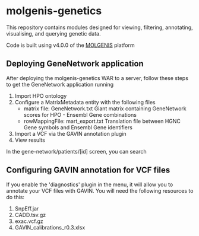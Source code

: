 # molgenis-genetics
This repository contains modules designed for viewing, filtering, annotating, visualising, and querying genetic data.

Code is built using v4.0.0 of the [MOLGENIS](https://github.com/molgenis/molgenis/) platform

## Deploying GeneNetwork application
After deploying the molgenis-genetics WAR to a server, follow these steps to get the GeneNetwork application running

1. Import HPO ontology
2. Configure a MatrixMetadata entity with the following files
    - matrix file: GeneNetwork.txt
        Giant matrix containing GeneNetwork scores for HPO - Ensembl Gene combinations
    - rowMappingFile: mart_export.txt
        Translation file between HGNC Gene symbols and Ensembl Gene identifiers
3. Import a VCF via the GAVIN annotation plugin
4. View results

In the gene-network/patients/[id] screen, you can search 

## Configuring GAVIN annotation for VCF files
If you enable the 'diagnostics' plugin in the menu, it will allow you to annotate your VCF files
with GAVIN. You will need the following resources to do this:

1. SnpEff.jar
2. CADD.tsv.gz
3. exac.vcf.gz
4. GAVIN_calibrations_r0.3.xlsx
